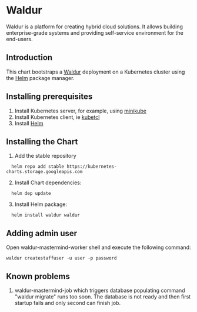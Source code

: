 # Waldur

Waldur is a platform for creating hybrid cloud solutions. It allows building enterprise-grade systems and providing self-service environment for the end-users.

## Introduction

This chart bootstraps a [Waldur](https://waldur.com/) deployment on a Kubernetes cluster using the [Helm](https://helm.sh) package manager.

## Installing prerequisites

1. Install Kubernetes server, for example, using [minikube](https://minikube.sigs.k8s.io/docs/start/linux/)
2. Install Kubernetes client, ie [kubetcl](https://kubernetes.io/docs/tasks/tools/install-kubectl/#install-kubectl-on-linux)
3. Install [Helm](https://helm.sh/docs/intro/install/#from-script)

## Installing the Chart

1. Add the stable repository
```
  helm repo add stable https://kubernetes-charts.storage.googleapis.com
```
2. Install Chart dependencies:
```
  helm dep update
```
3. Install Helm package:
```
  helm install waldur waldur
```

## Adding admin user

Open waldur-mastermind-worker shell and execute the following command:

```waldur createstaffuser -u user -p password```

## Known problems

1. waldur-mastermind-job which triggers database populating command "waldur migrate" runs too soon. The database is not ready and then first startup fails and only second can finish job.
